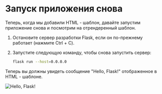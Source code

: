 # Запуск приложения снова

Теперь, когда мы добавили HTML - шаблон, давайте запустим приложение снова и посмотрим на отрендеренный шаблон.

1. Остановите сервер разработки Flask, если он по-прежнему работает (нажмите Ctrl + C).

2. Запустите следующую команду, чтобы снова запустить сервер:

   ```bash
   flask run --host=0.0.0.0
   ```

Теперь вы должны увидеть сообщение "Hello, Flask!" отображенное в HTML - шаблоне.

![Hello, Flask!](../assets/hello-flask.png)
